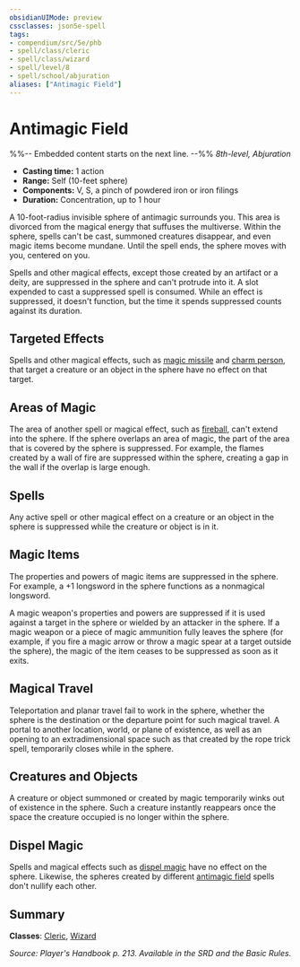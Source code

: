```yaml
---
obsidianUIMode: preview
cssclasses: json5e-spell
tags:
- compendium/src/5e/phb
- spell/class/cleric
- spell/class/wizard
- spell/level/8
- spell/school/abjuration
aliases: ["Antimagic Field"]
---
```

# Antimagic Field
%%-- Embedded content starts on the next line. --%%
*8th-level, Abjuration*  

- **Casting time:** 1 action
- **Range:** Self (10-feet sphere)
- **Components:** V, S, a pinch of powdered iron or iron filings
- **Duration:** Concentration, up to 1 hour

A 10-foot-radius invisible sphere of antimagic surrounds you. This area is divorced from the magical energy that suffuses the multiverse. Within the sphere, spells can't be cast, summoned creatures disappear, and even magic items become mundane. Until the spell ends, the sphere moves with you, centered on you.

Spells and other magical effects, except those created by an artifact or a deity, are suppressed in the sphere and can't protrude into it. A slot expended to cast a suppressed spell is consumed. While an effect is suppressed, it doesn't function, but the time it spends suppressed counts against its duration.

## Targeted Effects

Spells and other magical effects, such as [magic missile](magic-missile.md) and [charm person](charm-person.md), that target a creature or an object in the sphere have no effect on that target.

## Areas of Magic

The area of another spell or magical effect, such as [fireball](fireball.md), can't extend into the sphere. If the sphere overlaps an area of magic, the part of the area that is covered by the sphere is suppressed. For example, the flames created by a wall of fire are suppressed within the sphere, creating a gap in the wall if the overlap is large enough.

## Spells

Any active spell or other magical effect on a creature or an object in the sphere is suppressed while the creature or object is in it.

## Magic Items

The properties and powers of magic items are suppressed in the sphere. For example, a +1 longsword in the sphere functions as a nonmagical longsword.

A magic weapon's properties and powers are suppressed if it is used against a target in the sphere or wielded by an attacker in the sphere. If a magic weapon or a piece of magic ammunition fully leaves the sphere (for example, if you fire a magic arrow or throw a magic spear at a target outside the sphere), the magic of the item ceases to be suppressed as soon as it exits.

## Magical Travel

Teleportation and planar travel fail to work in the sphere, whether the sphere is the destination or the departure point for such magical travel. A portal to another location, world, or plane of existence, as well as an opening to an extradimensional space such as that created by the rope trick spell, temporarily closes while in the sphere.

## Creatures and Objects

A creature or object summoned or created by magic temporarily winks out of existence in the sphere. Such a creature instantly reappears once the space the creature occupied is no longer within the sphere.

## Dispel Magic

Spells and magical effects such as [dispel magic](dispel-magic.md) have no effect on the sphere. Likewise, the spheres created by different [antimagic field](antimagic-field.md) spells don't nullify each other.

## Summary

**Classes**: [Cleric](cleric.md), [Wizard](wizard.md)

*Source: Player's Handbook p. 213. Available in the SRD and the Basic Rules.*